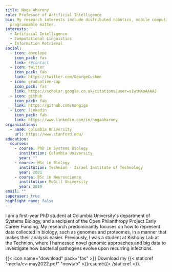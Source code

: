 ```yaml
---
title: Noga Aharony
role: Professor of Artificial Intelligence
bio: My research interests include distributed robotics, mobile computing and
  programmable matter.
interests:
  - Artificial Intelligence
  - Computational Linguistics
  - Information Retrieval
social:
  - icon: envelope
    icon_pack: fas
    link: /#contact
  - icon: twitter
    icon_pack: fab
    link: https://twitter.com/GeorgeCushen
  - icon: graduation-cap
    icon_pack: fas
    link: https://scholar.google.co.uk/citations?user=sIwtMXoAAAAJ
  - icon: github
    icon_pack: fab
    link: https://github.com/nongiga
  - icon: linkedin
    icon_pack: fab
    link: https://www.linkedin.com/in/nogaaharony
organizations:
  - name: Columbia University
    url: https://www.stanford.edu/
education:
  courses:
    - course: PhD in Systems Biology
      institution: Columbia University
      year: ""
    - course: MSc in Biology
      institution: Technion - Israel Institute of Technology
      year: 2021
    - course: BSc in Neuroscience
      institution: McGill University
      year: 2019
email: ""
superuser: true
highlight_name: false
---
```

I am a first-year PhD student at Columbia University's department of Systems Biology, and a recipient of the Open Philanthropy Project Early Career Funding. My research predominantly focuses on how to represent data collected in biology, such as genomes and proteomes, in a manner that makes their analysis easier. Previously, I was a student at Kishony Lab at the Technion, where I harnessed novel genomic approaches and big data to investigate how bacterial pathogens evolve upon recurring infections.



{{< icon name="download" pack="fas" >}} Download my {{< staticref "media/cv-may2022.pdf" "newtab" >}}resumé{{< /staticref >}}.